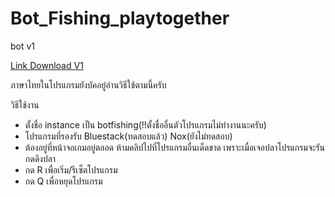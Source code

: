 # Bot_Fishing_playtogether
bot v1

[Link Download V1](https://drive.google.com/file/d/1rPdeWou0hyco8mccWQtx5eJV53tFpbeK/view?usp=sharing)

ภาษาไทยในโปรแกรมยังบัคอยู่อ่านวิธีใช้ตามนี้ครับ

วิธีใช้งาน
- ตั้งชื่อ instance เป็น botfishing(!!ตั้งชื่ออื่นตัวโปรแกรมไม่ทำงานนะครับ)
- โปรแกรมที่รองรับ Bluestack(ทดสอบแล้ว)  Nox(ยังไม่ทดสอบ)
- ต้องอยู่ที่หน้าจอเกมอยู่ตลอด ห้ามคลิปไปที่โปรแกรมอื่นเด็ดขาด เพราะเมื่อเจอปลาโปรแกรมจะรันกดดึงปลา
- กด R เพื่อเริ่ม/รีเซ็ตโปรแกรม
- กด Q เพื่อหยุดโปรแกรม
